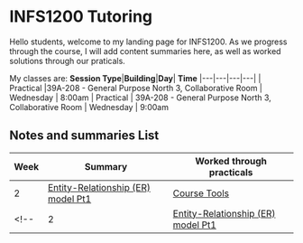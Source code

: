 # INFS1200 Tutoring

Hello students, welcome to my landing page for INFS1200. As we progress through the course, I will add content summaries here, as well as worked solutions through our praticals.

My classes are:
**Session Type**|**Building**|**Day**| **Time**
|---|---|---|---|
| Practical |39A-208 - General Purpose North 3, Collaborative Room | Wednesday | 8:00am
| Practical | 39A-208 - General Purpose North 3, Collaborative Room | Wednesday | 9:00am

## Notes and summaries List

|**Week**| **Summary** | **Worked through practicals**
|---|---|---|
|2|[Entity-Relationship (ER) model Pt1](week2Summary.html)|[Course Tools](coursetools.html)
<!-- |2|[Entity-Relationship (ER) model Pt1](week2Summary.html)| [Tutorial solns](tutorial1solns.pdf) -->

